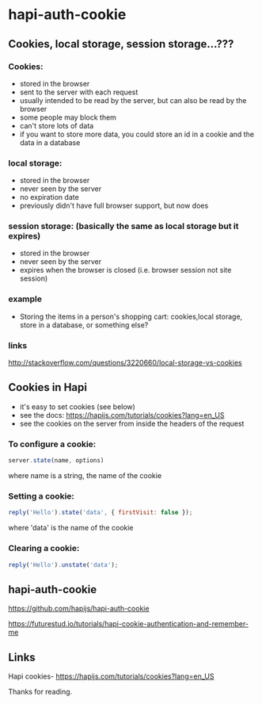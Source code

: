# hapi-auth-cookie

## Cookies, local storage, session storage...???
### Cookies:
- stored in the browser
- sent to the server with each request
- usually intended to be read by the server, but can also be read by the browser
- some people may block them
- can't store lots of data
- if you want to store more data, you could store an id in a cookie and the data in a database

### local storage:
- stored in the browser
- never seen by the server
- no expiration date
- previously didn't have full browser support, but now does

### session storage: (basically the same as local storage but it expires)
- stored in the browser
- never seen by the server
- expires when the browser is closed (i.e. browser session not site session)

### example
- Storing the items in a person's shopping cart: cookies,local storage, store in a database, or something else?

### links
http://stackoverflow.com/questions/3220660/local-storage-vs-cookies

## Cookies in Hapi
- it's easy to set cookies (see below)
- see the docs: https://hapijs.com/tutorials/cookies?lang=en_US
- see the cookies on the server from inside the headers of the request

### To configure a cookie:
```javascript
server.state(name, options)
```
where name is a string, the name of the cookie

### Setting a cookie:
```javascript
reply('Hello').state('data', { firstVisit: false });
```
where 'data' is the name of the cookie

### Clearing a cookie:
```javascript
reply('Hello').unstate('data');
```

## hapi-auth-cookie
https://github.com/hapijs/hapi-auth-cookie

https://futurestud.io/tutorials/hapi-cookie-authentication-and-remember-me

## Links
Hapi cookies- https://hapijs.com/tutorials/cookies?lang=en_US

Thanks for reading.
